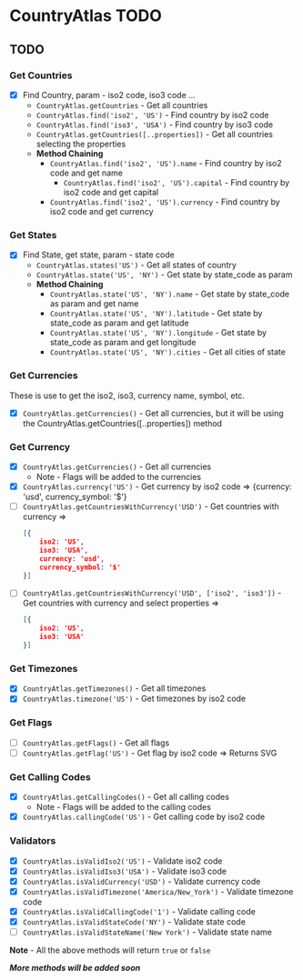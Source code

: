 # CountryAtlas TODO

## TODO
### Get Countries
- [x] Find Country, param - iso2 code, iso3 code ...
    - `CountryAtlas.getCountries` - Get all countries
    - `CountryAtlas.find('iso2', 'US')` - Find country by iso2 code
    - `CountryAtlas.find('iso3', 'USA')` - Find country by iso3 code
    - `CountryAtlas.getCountries([..properties])` - Get all countries selecting the properties
    - **Method Chaining**
      - `CountryAtlas.find('iso2', 'US').name` - Find country by iso2 code and get name
         - `CountryAtlas.find('iso2', 'US').capital` - Find country by iso2 code and get capital
      - `CountryAtlas.find('iso2', 'US').currency` - Find country by iso2 code and get currency

### Get States
- [x] Find State, get state, param - state code
    - `CountryAtlas.states('US')` - Get all states of country
    - `CountryAtlas.state('US', 'NY')` - Get state by state_code as param
    - **Method Chaining**
      - `CountryAtlas.state('US', 'NY').name` - Get state by state_code as param and get name
      - `CountryAtlas.state('US', 'NY').latitude` - Get state by state_code as param and get latitude
      - `CountryAtlas.state('US', 'NY').longitude` - Get state by state_code as param and get longitude
      - `CountryAtlas.state('US', 'NY').cities` - Get all cities of state

### Get Currencies
These is use to get the iso2, iso3, currency name, symbol, etc.
- [x] `CountryAtlas.getCurrencies()` - Get all currencies, but it will be using the CountryAtlas.getCountries([..properties]) method

### Get Currency
- [x] `CountryAtlas.getCurrencies()` - Get all currencies
  - Note - Flags will be added to the currencies 
- [x] `CountryAtlas.currency('US')` - Get currency by iso2 code => {currency: 'usd', currency_symbol: '$'}
- [ ] `CountryAtlas.getCountriesWithCurrency('USD')` - Get countries with currency => 
    ```json 
    [{
        iso2: 'US', 
        iso3: 'USA', 
        currency: 'usd', 
        currency_symbol: '$'
    }]
    ```
- [ ] `CountryAtlas.getCountriesWithCurrency('USD', ['iso2', 'iso3'])` - Get countries with currency and select properties => 
    ```json 
    [{
        iso2: 'US', 
        iso3: 'USA'
    }]
    ```

### Get Timezones
- [x] `CountryAtlas.getTimezones()` - Get all timezones
- [x] `CountryAtlas.timezone('US')` - Get timezones by iso2 code

### Get Flags
- [ ] `CountryAtlas.getFlags()` - Get all flags
- [ ] `CountryAtlas.getFlag('US')` - Get flag by iso2 code => Returns SVG

### Get Calling Codes
- [x] `CountryAtlas.getCallingCodes()` - Get all calling codes
    - Note - Flags will be added to the calling codes
- [x] `CountryAtlas.callingCode('US')` - Get calling code by iso2 code

### Validators
- [x] `CountryAtlas.isValidIso2('US')` - Validate iso2 code
- [x] `CountryAtlas.isValidIso3('USA')` - Validate iso3 code
- [x] `CountryAtlas.isValidCurrency('USD')` - Validate currency code
- [x] `CountryAtlas.isValidTimezone('America/New_York')` - Validate timezone code
- [x] `CountryAtlas.isValidCallingCode('1')` - Validate calling code
- [x] `CountryAtlas.isValidStateCode('NY')` - Validate state code
- [ ] `CountryAtlas.isValidStateName('New York')` - Validate state name

**Note** - All the above methods will return `true` or `false`

***More methods will be added soon***